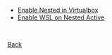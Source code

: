 - [Enable Nested in Virtualbox](nested/)
- [Enable WSL on Nested Active](wsl1/)


<br>


[Back](../0list)
